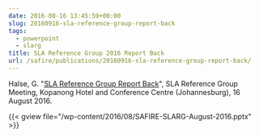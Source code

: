```yaml
--- 
date: 2016-08-16 13:45:59+00:00
slug: 20160916-sla-reference-group-report-back
tags: 
  - powerpoint
  - slarg
title: SLA Reference Group 2016 Report Back
url: /safire/publications/20160916-sla-reference-group-report-back/
---
```


Halse, G. "[SLA Reference Group Report Back](/wp-content/uploads/2016/08/SAFIRE-SLARG-August-2016.pptx)", SLA Reference Group Meeting, Kopanong Hotel and Conference Centre (Johannesburg), 16 August 2016.
<!-- more -->
{{< gview file="/wp-content/2016/08/SAFIRE-SLARG-August-2016.pptx" >}}
